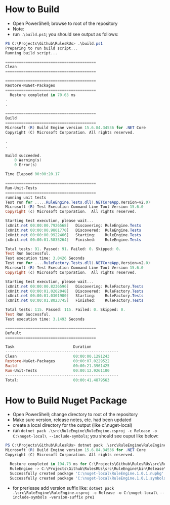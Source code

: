 # How to Build

- Open PowerShell; browse to root of the repository
- Note: 
- run ```.\build.ps1```; you should see output as follows:

```PowerShell
PS C:\Projects\Github\RulesRUs> .\build.ps1
Preparing to run build script...
Running build script...

========================================
Clean
========================================

========================================
Restore-NuGet-Packages
========================================
  Restore completed in 70.63 ms 
.
.

========================================
Build
========================================
Microsoft (R) Build Engine version 15.6.84.34536 for .NET Core
Copyright (C) Microsoft Corporation. All rights reserved.

.
.

Build succeeded.
    0 Warning(s)
    0 Error(s)

Time Elapsed 00:00:20.17

========================================
Run-Unit-Tests
========================================
running unit tests
Test run for .....RuleEngine.Tests.dll(.NETCoreApp,Version=v2.0)
Microsoft (R) Test Execution Command Line Tool Version 15.6.0
Copyright (c) Microsoft Corporation.  All rights reserved.

Starting test execution, please wait...
[xUnit.net 00:00:00.7926568]   Discovering: RuleEngine.Tests
[xUnit.net 00:00:00.9801770]   Discovered:  RuleEngine.Tests
[xUnit.net 00:00:00.9922466]   Starting:    RuleEngine.Tests
[xUnit.net 00:00:01.5835264]   Finished:    RuleEngine.Tests

Total tests: 91. Passed: 91. Failed: 0. Skipped: 0.
Test Run Successful.
Test execution time: 3.0426 Seconds
Test run for ....RuleFactory.Tests.dll(.NETCoreApp,Version=v2.0)
Microsoft (R) Test Execution Command Line Tool Version 15.6.0
Copyright (c) Microsoft Corporation.  All rights reserved.

Starting test execution, please wait...
[xUnit.net 00:00:00.8236596]   Discovering: RuleFactory.Tests
[xUnit.net 00:00:01.0202048]   Discovered:  RuleFactory.Tests
[xUnit.net 00:00:01.0301900]   Starting:    RuleFactory.Tests
[xUnit.net 00:00:01.8023745]   Finished:    RuleFactory.Tests

Total tests: 115. Passed: 115. Failed: 0. Skipped: 0.
Test Run Successful.
Test execution time: 3.1493 Seconds

========================================
Default
========================================

Task                          Duration
--------------------------------------------------
Clean                         00:00:00.1291243
Restore-NuGet-Packages        00:00:07.0229522
Build                         00:00:21.3961425
Run-Unit-Tests                00:00:12.9261100
--------------------------------------------------
Total:                        00:00:41.4879563
```


# How to Build Nuget Package

- Open PowerShell; change directory to root of the repository
- Make sure version, release notes, etc. had been updated
- create a local directory for the output (like c:\nuget-local)
- run ```dotnet pack .\src\RuleEngine\RuleEngine.csproj -c Release -o C:\nuget-local\ --include-symbols```; you should see ouput like below:

```PowerShell
PS C:\Projects\Github\RulesRUs> dotnet pack .\src\RuleEngine\RuleEngine.csproj -c Release -o C:\nuget-local\ --include-symbols
Microsoft (R) Build Engine version 15.6.84.34536 for .NET Core
Copyright (C) Microsoft Corporation. All rights reserved.

  Restore completed in 194.73 ms for C:\Projects\Github\RulesRUs\src\RuleEngine\RuleEngine.csproj.
  RuleEngine -> C:\Projects\Github\RulesRUs\src\RuleEngine\bin\Release\netstandard2.0\RuleEngine.dll
  Successfully created package 'C:\nuget-local\RuleEngine.1.0.1.nupkg'.
  Successfully created package 'C:\nuget-local\RuleEngine.1.0.1.symbols.nupkg'.
```

- for prerlease add version suffix like: ```dotnet pack .\src\RuleEngine\RuleEngine.csproj -c Release -o C:\nuget-local\ --include-symbols -version-suffix pre1```